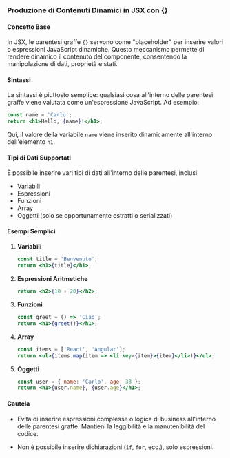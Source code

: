 ### Produzione di Contenuti Dinamici in JSX con {}

#### Concetto Base

In JSX, le parentesi graffe `{}` servono come "placeholder" per inserire valori o espressioni JavaScript dinamiche. Questo meccanismo permette di rendere dinamico il contenuto del componente, consentendo la manipolazione di dati, proprietà e stati.

#### Sintassi

La sintassi è piuttosto semplice: qualsiasi cosa all'interno delle parentesi graffe viene valutata come un'espressione JavaScript. Ad esempio:

```jsx
const name = 'Carlo';
return <h1>Hello, {name}!</h1>;
```

Qui, il valore della variabile `name` viene inserito dinamicamente all'interno dell'elemento `h1`.

#### Tipi di Dati Supportati

È possibile inserire vari tipi di dati all'interno delle parentesi, inclusi:

- Variabili
- Espressioni
- Funzioni
- Array
- Oggetti (solo se opportunamente estratti o serializzati)

#### Esempi Semplici

1. **Variabili**

    ```jsx
    const title = 'Benvenuto';
    return <h1>{title}</h1>;
    ```

2. **Espressioni Aritmetiche**

    ```jsx
    return <h2>{10 + 20}</h2>;
    ```

3. **Funzioni**

    ```jsx
    const greet = () => 'Ciao';
    return <h1>{greet()}</h1>;
    ```

4. **Array**

    ```jsx
    const items = ['React', 'Angular'];
    return <ul>{items.map(item => <li key={item}>{item}</li>)}</ul>;
    ```

5. **Oggetti**

    ```jsx
    const user = { name: 'Carlo', age: 33 };
    return <h1>{user.name}, {user.age}</h1>;
    ```

#### Cautela

- Evita di inserire espressioni complesse o logica di business all'interno delle parentesi graffe. Mantieni la leggibilità e la manutenibilità del codice.

- Non è possibile inserire dichiarazioni (`if`, `for`, ecc.), solo espressioni.